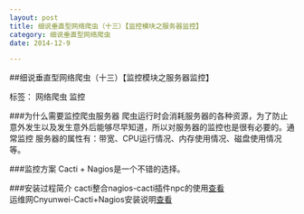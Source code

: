 ```yaml
---
layout: post
title: 细说垂直型网络爬虫（十三）【监控模块之服务器监控】
category: 细说垂直型网络爬虫
date: 2014-12-9

---
```


##细说垂直型网络爬虫（十三）【监控模块之服务器监控】

标签： 网络爬虫 监控

###为什么需要监控爬虫服务器
爬虫运行时会消耗服务器的各种资源，为了防止意外发生以及发生意外后能够尽早知道，所以对服务器的监控也是很有必要的。通常监控
服务器的属性有：带宽、CPU运行情况、内存使用情况、磁盘使用情况等。

<!-- more -->

###监控方案
Cacti + Nagios是一个不错的选择。

###安装过程简介
cacti整合nagios-cacti插件npc的使用[查看](http://www.cactifans.org/cacti/409.html)    
运维网Cnyunwei-Cacti+Nagios安装说明[查看](http://www.cnyunwei.com/forum.php?mod=viewthread&tid=5710)














